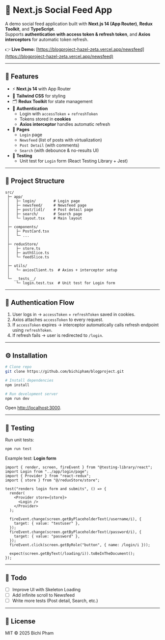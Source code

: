 # 📰 Next.js Social Feed App

A demo social feed application built with **Next.js 14 (App Router)**, **Redux Toolkit**, and **TypeScript**.  
Supports **authentication with access token & refresh token**, and **Axios interceptors** for automatic token refresh.  

👉 **Live Demo:** [https://blogproject-hazel-zeta.vercel.app/newsfeed](https://blogproject-hazel-zeta.vercel.app/newsfeed)

---

## 🚀 Features

- ⚡ **Next.js 14** with App Router
- 🎨 **Tailwind CSS** for styling
- 🗂️ **Redux Toolkit** for state management
- 🔐 **Authentication**
  - Login with `accessToken` + `refreshToken`
  - Tokens stored in **cookies**
  - **Axios interceptor** handles automatic refresh
- 📄 **Pages**
  - `Login` page
  - `Newsfeed` (list of posts with virtualization)
  - `Post Detail` (with comments)
  - `Search` (with debounce & no-results UI)
- 🧪 **Testing**
  - Unit test for `Login` form (React Testing Library + Jest)

---

## 📂 Project Structure

```
src/
 ├─ app/
 │   ├─ login/        # Login page
 │   ├─ newsfeed/     # Newsfeed page
 │   ├─ post/[id]/    # Post detail page
 │   ├─ search/       # Search page
 │   └─ layout.tsx    # Main layout
 │
 ├─ components/
 │   ├─ PostCard.tsx
 │   └─ ...
 │
 ├─ reduxStore/
 │   ├─ store.ts
 │   ├─ authSlice.ts
 │   └─ feedSlice.ts
 │
 ├─ utils/
 │   └─ axiosClient.ts  # Axios + interceptor setup
 │
 └─ __tests__/
     └─ login.test.tsx  # Unit test for Login form
```

---

## 🔑 Authentication Flow

1. User logs in → `accessToken` + `refreshToken` saved in cookies.
2. Axios attaches `accessToken` to every request.
3. If `accessToken` expires → interceptor automatically calls refresh endpoint using `refreshToken`.
4. If refresh fails → user is redirected to `/login`.

---

## ⚙️ Installation

```bash
# Clone repo
git clone https://github.com/bichipham/blogproject.git

# Install dependencies
npm install

# Run development server
npm run dev
```

Open [http://localhost:3000](http://localhost:3000).

---

## 🧪 Testing

Run unit tests:

```bash
npm run test
```

Example test: **Login form**

```tsx
import { render, screen, fireEvent } from "@testing-library/react";
import Login from "../app/login/page";
import { Provider } from "react-redux";
import { store } from "@/reduxStore/store";

test("renders login form and submits", () => {
  render(
    <Provider store={store}>
      <Login />
    </Provider>
  );

  fireEvent.change(screen.getByPlaceholderText(/username/i), {
    target: { value: "testuser" },
  });
  fireEvent.change(screen.getByPlaceholderText(/password/i), {
    target: { value: "password" },
  });
  fireEvent.click(screen.getByRole("button", { name: /login/i }));

  expect(screen.getByText(/loading/i)).toBeInTheDocument();
});
```

---

## 📌 Todo

- [ ] Improve UI with Skeleton Loading
- [ ] Add infinite scroll to Newsfeed
- [ ] Write more tests (Post detail, Search, etc.)

---

## 📝 License

MIT © 2025 Bichi Pham
